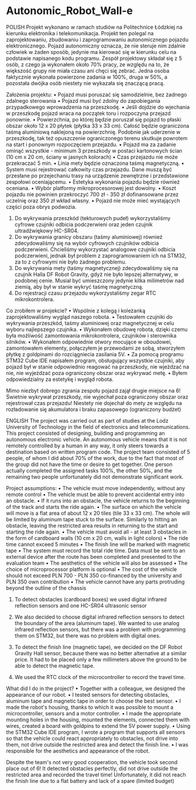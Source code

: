 # Autonomic_Robot_Wall-e

POLISH
Projekt wykonano w ramach studiów na Politechnice Łódzkiej na kierunku elektronika i telekomunikacja. Projekt ten polegal na zaprojektowaniu, zbudowaniu i zaprogramowaniu autonomicznego pojazdu elektronicznego. Pojazd autonomiczny oznacza, że nie steruje nim zdalnie człowiek w żaden sposób, jedynie ma kierować się w kierunku celu na podstawie napisanego kodu programu. Zespół projektowy składał się z 5 osób, z czego ja wykonałem około 70% pracy, ze względu na to, że większość grupy nie miała czasu ani chęci się zebrać. Jedna osoba faktycznie wykonała powierzone zadania w 100%, druga w 50%, a pozostała dwójka osób niestety nie wykazała się znaczącą pracą. 

Założenia projektu:
•	Pojazd musi poruszać się samodzielnie, bez żadnego zdalnego sterowania
•	Pojazd musi być zdolny do zapobiegania przypadkowego wprowadzenia na przeszkodę.
•	Jeśli dojdzie do wjechania w przeszkodę pojazd wraca na początek toru i rozpoczyna przejazd ponownie.
•	Powierzchnia, po której będzie poruszał się pojazd to płaski obszar około 12 x 20 płytek (płytka 33 x 33 cm). Całość będzie ograniczona taśmą aluminiową naklejoną na powierzchnię. Podobnie jak uderzenie w przeszkodę, tak też opuszczenie ograniczonego terenu skutkuje powrotem na start i ponownym rozpoczęciem przejazdu.
•	Pojazd ma za zadanie ominąć wszystkie - minimum 3 przeszkody w postaci kartonowych ścian (10 cm x 20 cm, ściany w jasnych kolorach)
•	Czas przejazdu nie może przekraczać 5 min.
•	Linia mety będzie oznaczona taśmą magnetyczną.
•	System musi rejestrować całkowity czas przejazdu. Dane muszą być przesłane po przejechaniu trasy na urządzenie zewnętrzne i przedstawione zespołowi oceniającemu.
•	Estetyka wykonania pojazdu będzie również oceniana.
•	Wybór platformy mikroprocesorowej jest dowolny.
•	Koszt pojazdu nie powinien przekroczyć 700 zł - 350 zł dofinansowane przez uczelnię oraz 350 zł wkład własny.
•	Pojazd nie może mieć wystających części poza obrys podwozia.

1. Do wykrywania przeszkód (tekturowych pudeł) wykorzystaliśmy cyfrowe czujniki odbicia podczerwieni oraz jeden czujnik ultradźwiękowy HC-SR04.
2. Do wykrywania granicy obszaru (taśmy aluminiowej) również zdecydowaliśmy się na wybór cyfrowych czujników odbicia podczerwieni. Chcieliśmy wykorzystać analogowe czujniki odbicia podczerwieni, jednak był problem z zaprogramowaniem ich na STM32, za to z cyfrowymi nie było żadnego problemu.
3. Do wykrywania mety (taśmy magnetycznej) zdecydowaliśmy się na czujnik Halla DF Robot Gravity, gdyż nie było lepszej alternatywy, w podobnej cenie. Musial być umieszczony jedynie kilka milimetrów nad ziemią, aby był w stanie wykryć taśmę magnetyczną. 
4. Do rejestracji czasu przejazdu wykorzystaliśmy zegar RTC mikrokontrolera.

Co zrobiłem w projekcie?
•	Wspólnie z kolegą i koleżanką zaprojektowaliśmy wygląd naszego robota.
•	Testowałem czujniki do wykrywania przeszkód, taśmy aluminiowej oraz magnetycznej w celu wyboru najlepszego czujnika.
•	Wykonałem obudowę robota, dzięki czemu była możliwość zamontowania mikrokontrolera, czujników i sterownika silników.
•	Wykonałem odpowiednie otwory mocujące w oboudowei, zamontowałem elementy, połączyłem je przewodami ze sobą, stworzyłem płytkę z goldpinami do rozciągniecia zasilania 5V.
•	Za pomocą programu STM32 Cube IDE napisałem program, obsługujący wszystkie czujniki, aby pojazd był w stanie odpowiednio reagować na przeszkody, nie wjeżdzać na nie, nie wyjeżdzać poza ograniczony obszar oraz wykrywać metę.
•	Byłem odpowiedzialny za estetykę i wygląd robota.

Mimo niezbyt dobrego zgrania zespołu pojazd zajął drugie miejsce na 6! Świetnie wykrywał przeszkody, nie wyjechał poza ograniczony obszar oraz rejestrował czas przejazdu! Niestety nie dojechał do mety ze względu na rozładowanie się akumulatora i braku zapasowego (ograniczony budżet)



ENGLISH
The project was carried out as part of studies at the Lodz University of Technology in the field of electronics and telecommunications. This project consisted of designing, building and programming an autonomous electronic vehicle. An autonomous vehicle means that it is not remotely controlled by a human in any way, it only steers towards a destination based on written program code. The project team consisted of 5 people, of whom I did about 70% of the work, due to the fact that most of the group did not have the time or desire to get together. One person actually completed the assigned tasks 100%, the other 50%, and the remaining two people unfortunately did not demonstrate significant work.

Project assumptions:
• The vehicle must move independently, without any remote control
• The vehicle must be able to prevent accidental entry into an obstacle.
• If it runs into an obstacle, the vehicle returns to the beginning of the track and starts the ride again.
• The surface on which the vehicle will move is a flat area of ​​about 12 x 20 tiles (tile 33 x 33 cm). The whole will be limited by aluminum tape stuck to the surface. Similarly to hitting an obstacle, leaving the restricted area results in returning to the start and starting the ride again.
• The vehicle must avoid all - at least 3 obstacles in the form of cardboard walls (10 cm x 20 cm, walls in light colors)
• The ride time cannot exceed 5 minutes
• The finish line will be marked with magnetic tape
• The system must record the total ride time. Data must be sent to an external device after the route has been completed and presented to the evaluation team
• The aesthetics of the vehicle will also be assessed
• The choice of microprocessor platform is optional
• The cost of the vehicle should not exceed PLN 700 - PLN 350 co-financed by the university and PLN 350 own contribution
• The vehicle cannot have any parts protruding beyond the outline of the chassis

1. To detect obstacles (cardboard boxes) we used digital infrared reflection sensors and one HC-SR04 ultrasonic sensor

2. We also decided to choose digital infrared reflection sensors to detect the boundary of the area (aluminum tape). We wanted to use analog infrared reflection sensors, but there was a problem with programming them on STM32, but there was no problem with digital ones.
3. To detect the finish line (magnetic tape), we decided on the DF Robot Gravity Hall sensor, because there was no better alternative at a similar price. It had to be placed only a few millimeters above the ground to be able to detect the magnetic tape.
4. We used the RTC clock of the microcontroller to record the travel time.

What did I do in the project?
• Together with a colleague, we designed the appearance of our robot.
• I tested sensors for detecting obstacles, aluminum tape and magnetic tape in order to choose the best sensor.
• I made the robot's housing, thanks to which it was possible to mount a microcontroller, sensors and a motor controller.
• I made the appropriate mounting holes in the housing, mounted the elements, connected them with wires, created a board with goldpins to extend the 5V power supply.
• Using the STM32 Cube IDE program, I wrote a program that supports all sensors so that the vehicle could react appropriately to obstacles, not drive into them, not drive outside the restricted area and detect the finish line.
• I was responsible for the aesthetics and appearance of the robot.

Despite the team's not very good cooperation, the vehicle took second place out of 6! It detected obstacles perfectly, did not drive outside the restricted area and recorded the travel time! Unfortunately, it did not reach the finish line due to a flat battery and lack of a spare (limited budget)
